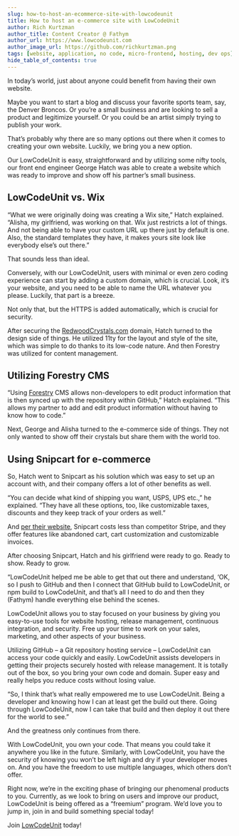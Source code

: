 ```yaml
---
slug: how-to-host-an-ecommerce-site-with-lowcodeunit
title: How to host an e-commerce site with LowCodeUnit
author: Rich Kurtzman
author_title: Content Creator @ Fathym
author_url: https://www.lowcodeunit.com
author_image_url: https://github.com/richkurtzman.png
tags: [website, application, no code, micro-frontend, hosting, dev ops]
hide_table_of_contents: true
---
```



In today’s world, just about anyone could benefit from having their own website.  

Maybe you want to start a blog and discuss your favorite sports team, say, the Denver Broncos. Or you’re a small business and are looking to sell a product and legitimize yourself. Or you could be an artist simply trying to publish your work.  

That’s probably why there are so many options out there when it comes to creating your own website. Luckily, we bring you a new option.  

Our LowCodeUnit is easy, straightforward and by utilizing some nifty tools, our front end engineer George Hatch was able to create a website which was ready to improve and show off his partner’s small business. 

## LowCodeUnit vs. Wix

“What we were originally doing was creating a Wix site,” Hatch explained. “Alisha, my girlfriend, was working on that. Wix just restricts a lot of things. And not being able to have your custom URL up there just by default is one. Also, the standard templates they have, it makes yours site look like everybody else’s out there.” 

That sounds less than ideal.  

Conversely, with our LowCodeUnit, users with minimal or even zero coding experience can start by adding a custom domain, which is crucial. Look, it’s your website, and you need to be able to name the URL whatever you please. Luckily, that part is a breeze.  

Not only that, but the HTTPS is added automatically, which is crucial for security.  

After securing the [RedwoodCrystals.com](https://www.redwoodcrystals.com/) domain, Hatch turned to the design side of things. He utilized 11ty for the layout and style of the site, which was simple to do thanks to its low-code nature. And then Forestry was utilized for content management.  

## Utilizing Forestry CMS

“Using [Forestry](https://forestry.io/) CMS allows non-developers to edit product information that is then synced up with the repository within GitHub,” Hatch explained. “This allows my partner to add and edit product information without having to know how to code.” 

Next, George and Alisha turned to the e-commerce side of things. They not only wanted to show off their crystals but share them with the world too.

## Using Snipcart for e-commerce

So, Hatch went to Snipcart as his solution which was easy to set up an account with, and their company offers a lot of other benefits as well.  

“You can decide what kind of shipping you want, USPS, UPS etc.,” he explained. “They have all these options, too, like customizable taxes, discounts and they keep track of your orders as well.” 

And [per their website](https://snipcart.com/blog/stripe-checkout-form-integration-vs-snipcart), Snipcart costs less than competitor Stripe, and they offer features like abandoned cart, cart customization and customizable invoices.  

After choosing Snipcart, Hatch and his girlfriend were ready to go. Ready to show. Ready to grow.  

“LowCodeUnit helped me be able to get that out there and understand, ‘OK, so I push to GitHub and then I connect that GitHub build to LowCodeUnit, or npm build to LowCodeUnit, and that’s all I need to do and then they (Fathym) handle everything else behind the scenes.  

LowCodeUnit allows you to stay focused on your business by giving you easy-to-use tools for website hosting, release management, continuous integration, and security. Free up your time to work on your sales, marketing, and other aspects of your business. 

Utilizing GitHub – a Git repository hosting service – LowCodeUnit can access your code quickly and easily.  LowCodeUnit assists developers in getting their projects securely hosted with release management. It is totally out of the box, so you bring your own code and domain. Super easy and really helps you reduce costs without losing value. 

“So, I think that’s what really empowered me to use LowCodeUnit. Being a developer and knowing how I can at least get the build out there. Going through LowCodeUnit, now I can take that build and then deploy it out there for the world to see.” 

And the greatness only continues from there.  

With LowCodeUnit, you own your code. That means you could take it anywhere you like in the future. Similarly, with LowCodeUnit, you have the security of knowing you won’t be left high and dry if your developer moves on. And you have the freedom to use multiple languages, which others don’t offer. 

Right now, we’re in the exciting phase of bringing our phenomenal products to you. Currently, as we look to bring on users and improve our product, LowCodeUnit is being offered as a “freemium” program. We’d love you to jump in, join in and build something special today! 

Join [LowCodeUnit](https://auth.fathym.com/fathymcloudprd.onmicrosoft.com/oauth2/v2.0/authorize?p=b2c_1_sign_up_sign_in&client_id=98f014f1-2547-4bcc-a583-3edc8f1190f2&redirect_uri=https%3A%2F%2Fwww.lowcodeunit.com%2F.oauth%2FB2C_1_SIGN_UP_SIGN_IN&response_type=id_token&scope=openid%20profile&response_mode=form_post&nonce=637789907534834707.OWNhMWZkZGMtODQ2NC00YTg0LWFjZWQtYjlkNzg0YTIzMDhkYTcxMzVkZmYtN2E2Mi00ZDRlLWIxODQtZjMxMjBkNWI2OTEx&state=CfDJ8C5COa2dn0dMrEVjdLxcXm-FCakeBxrXIOHa_lF_u0ckh9rvLFuKJ30MWBprExUQA_N5HmWWWPdxqWlni-KFqpg_jVjPahrQdGw79U0sMBN8dTvgrlAMeT9--L-7VgMBsZfFPAho9dcKUN1jO6lAaxL13PM1_vGer-vJc6tcpigRpNr5jcHtitGIKjexLmQqkIslp3MFKCKAi-5IiVd3JbpibPm4gbmDQpYtgstmG9SSlpjvEqJk_2AIqtMHkiojK3kE4WSc5mcYS3FQ3hiRqVQRPlL3jI7U3bUsqGYtLuoJr_St6mGBbHvGmB6M0MCeFn_G5LDsRzyHZhBWf9a1qo6dktz_kEcsAahYPLWjAI_2&x-client-SKU=ID_NETSTANDARD2_0&x-client-ver=6.11.1.0) today!
